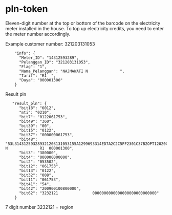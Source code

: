 # pln-token
    
Eleven-digit number at the top or bottom of the barcode on the electricity meter installed in the house. To top up electricity credits, you need to enter the meter number accordingly.

Example customer number: 321203131053

````
    "info": {
      "Meter_ID": "14312593289",
      "Pelanggan_ID": "321203131053",
      "Flag": "1",
      "Nama_Pelanggan": "NAJMAWATI N              ",
      "Tarif": "R1  ",
      "Daya": "000001300"
    }
````


Result pln 
````
   "result_pln": {
      "bit18": "6012",
      "mti": "0210",
      "bit7": "0122061753",
      "bit49": "360",
      "bit39": "00",
      "bit15": "0122",
      "bit37": "000000061753",
      "bit48": "53L314312593289321203131053155A1299693314ED7A2C2C5FF2301C37B2OPT120Z0C5FF3F9591F9066FB90ED48NAJMAWATI N              R1  000001300",
      "bit3": "380000",
      "bit4": "000000000000",
      "bit2": "053502",
      "bit12": "061753",
      "bit13": "0122",
      "bit32": "008",
      "bit11": "061753",
      "bit41": "54",
      "bit42": "200900100800000",
      "bit62": "3232121               0000000000000000000000000000"
    }
````

7 digit number 3232121 = region


